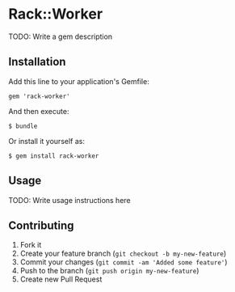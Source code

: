 # Rack::Worker

TODO: Write a gem description

## Installation

Add this line to your application's Gemfile:

    gem 'rack-worker'

And then execute:

    $ bundle

Or install it yourself as:

    $ gem install rack-worker

## Usage

TODO: Write usage instructions here

## Contributing

1. Fork it
2. Create your feature branch (`git checkout -b my-new-feature`)
3. Commit your changes (`git commit -am 'Added some feature'`)
4. Push to the branch (`git push origin my-new-feature`)
5. Create new Pull Request
